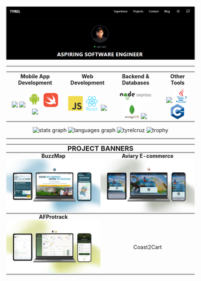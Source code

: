 <img/>![](https://github.com/tyrelcruz/tyrelcruz/blob/main/GITHUB_HEADER.png)
__________________

<table>
  <tr>
    <th>Mobile App Development</th>
    <th>Web Development</th>
    <th>Backend & Databases</th>
    <th>Other Tools</th>
  </tr>
  <tr>
    <td align="center">
      <a href="https://flutter.dev"><img src="https://www.vectorlogo.zone/logos/flutterio/flutterio-icon.svg" width="41"/></a>
      <a href="https://dart.dev"><img src="https://www.vectorlogo.zone/logos/dartlang/dartlang-icon.svg" width="40"/></a>
      <a href="https://developer.android.com"><img src="https://raw.githubusercontent.com/devicons/devicon/master/icons/android/android-original-wordmark.svg" width="40"/></a>
      <a href="https://developer.apple.com/swift/"><img src="https://raw.githubusercontent.com/devicons/devicon/master/icons/swift/swift-original.svg" width="40"/></a>
      <a href="https://kotlinlang.org"><img src="https://www.vectorlogo.zone/logos/kotlinlang/kotlinlang-icon.svg" width="40"/></a>
    </td>
    <td align="center">
      <a href="https://developer.mozilla.org/en-US/docs/Web/JavaScript"><img src="https://raw.githubusercontent.com/devicons/devicon/master/icons/javascript/javascript-original.svg" width="40"/></a>
      <a href="https://reactjs.org/"><img src="https://raw.githubusercontent.com/devicons/devicon/master/icons/react/react-original-wordmark.svg" width="40"/></a>
      <a href="https://tailwindcss.com/"><img src="https://www.vectorlogo.zone/logos/tailwindcss/tailwindcss-icon.svg" width="40"/></a>
    </td>
    <td align="center">
      <a href="https://nodejs.org"><img src="https://raw.githubusercontent.com/devicons/devicon/master/icons/nodejs/nodejs-original-wordmark.svg" width="40"/></a>
      <a href="https://expressjs.com"><img src="https://raw.githubusercontent.com/devicons/devicon/master/icons/express/express-original-wordmark.svg" width="40"/></a>
      <a href="https://www.mongodb.com/"><img src="https://raw.githubusercontent.com/devicons/devicon/master/icons/mongodb/mongodb-original-wordmark.svg" width="40"/></a>
      <a href="https://firebase.google.com/"><img src="https://www.vectorlogo.zone/logos/firebase/firebase-icon.svg" width="40"/></a>
    </td>
    <td align="center">
      <a href="https://git-scm.com/"><img src="https://www.vectorlogo.zone/logos/git-scm/git-scm-icon.svg" width="40"/></a>
      <a href="https://www.java.com"><img src="https://raw.githubusercontent.com/devicons/devicon/master/icons/java/java-original.svg" width="40"/></a>
      <a href="https://www.w3schools.com/cpp/"><img src="https://raw.githubusercontent.com/devicons/devicon/master/icons/cplusplus/cplusplus-original.svg" width="40"/></a>
    </td>
  </tr>
</table>


<div style="text-align: center;">
  <img src="https://github-readme-stats.vercel.app/api?username=tyrelcruz&theme=tokyonight&show_icons=true&hide_border=true&count_private=true" height="124" alt="stats graph" />
  <img src="https://github-readme-stats.vercel.app/api/top-langs/?username=tyrelcruz&theme=tokyonight&show_icons=true&hide_border=true&layout=compact" height="124" alt="languages graph" />
  <img src="https://streak-stats.vercel.app/?user=tyrelcruz&theme=tokyonight&hide_border=true" height="124" alt="tyrelcruz" />
  <img src="https://github-profile-trophy.vercel.app/?username=tyrelcruz&title=MultiLanguage,Commits,Repositories,PullRequest,Contributed,Issues,Experience,Reviews,Stars,Followers&theme=darkhub&no-frame=true&row=1&column=9" alt="trophy" />
</div>

__________________

<table align="center" width="100%" style="border-collapse:collapse; margin:0; padding:0;">
  <tr>
    <th colspan="2" style="text-align:center; font-size:18px; padding:0;">PROJECT BANNERS</th>
  </tr>
  <!-- First Row -->
  <tr>
    <th align="center" width="50%" style="padding:0; margin:0;">BuzzMap</th>
    <th align="center" width="50%" style="padding:0; margin:0;">Aviary E-commerce</th>
  </tr>
  <tr>
    <td align="center" width="50%" style="padding:0; margin:0;">
      <img src="https://github.com/tyrelcruz/tyrelcruz/blob/main/buzzmap.png" style="max-width:100%; margin:0; padding:0;" />
    </td>
    <td align="center" width="50%" style="padding:0; margin:0;">
      <img src="https://github.com/tyrelcruz/tyrelcruz/blob/main/Aviary_banner.png" style="max-width:100%; margin:0; padding:0;" />
    </td>
  </tr>
  <!-- Second Row -->
  <tr>
    <th align="center" width="50%" style="padding:0; margin:0;">AFProtrack</th>
    <th align="center" width="50%" style="padding:0; margin:0;"></th>
  </tr>
  <tr>
    <td align="center" width="50%" style="padding:0; margin:0;">
      <img src="https://github.com/tyrelcruz/tyrelcruz/blob/main/AFProtrack_banner.png" style="max-width:100%; margin:0; padding:0;" />
    </td>
    <td align="center" width="50%" style="padding:0; margin:0;"> Coast2Cart</th>
      <!-- Empty slot for future project -->
    </td>
  </tr>
</table>





